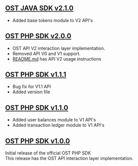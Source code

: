 [OST JAVA SDK v2.1.0](https://github.com/ostdotcom/ost-sdk-java/tree/v2.1.0)
---

* Added base tokens module to V2 API's

[OST PHP SDK v2.0.0](https://github.com/ostdotcom/ost-sdk-php/tree/v2.0.0) 
---
* OST API V2 interaction layer implementation.
* Removed API V0 and V1 support.
* [README.md](README.md) has API V2 usage instructions

[OST PHP SDK v1.1.1](https://github.com/ostdotcom/ost-sdk-php/tree/v1.1.1)
---
* Bug fix for V1.1 API
* Added version file

[OST PHP SDK v1.1.0](https://github.com/ostdotcom/ost-sdk-php/tree/v1.1.0)
---

* Added user balances module to V1 API's
* Added transaction ledger module to V1 API's

[OST PHP SDK v1.0.0](https://github.com/ostdotcom/ost-sdk-php/tree/v1.0.0)
---
Initial release of the official OST PHP SDK<br />
This release has the OST API interaction layer implementation.
